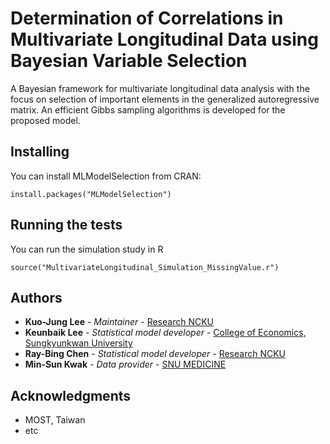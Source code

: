 # Determination of Correlations in Multivariate Longitudinal Data using Bayesian Variable Selection 

A Bayesian framework for multivariate longitudinal data analysis with the focus on selection of important elements in the generalized autoregressive matrix. An efficient Gibbs sampling algorithms is developed for the proposed model. 

## Installing

You can install MLModelSelection from CRAN:

```
install.packages("MLModelSelection")
```

## Running the tests

You can run the simulation study in R 

```
source("MultivariateLongitudinal_Simulation_MissingValue.r")
```

## Authors

* **Kuo-Jung Lee** - *Maintainer* - [Research NCKU](https://researchoutput.ncku.edu.tw/en/persons/kuo-jung-lee)
* **Keunbaik Lee** - *Statistical model developer* - [College of Economics, Sungkyunkwan University](https://ecostat.skku.edu/eng_ecostat/intro/faculty_stat.do?mode=view&perId=LZStrJoYwog1ASgzANgBgNYE8BaAnAGgVgOIo4AOAYgHYCMAggLw1A%20&)
* **Ray-Bing Chen** - *Statistical model developer* - [Research NCKU](https://researchoutput.ncku.edu.tw/en/persons/ray-bing-chen)
* **Min-Sun Kwak** - *Data provider* - [SNU MEDICINE](https://snucm.elsevierpure.com/en/persons/min-sun-kwak)


## Acknowledgments

* MOST, Taiwan
* etc

